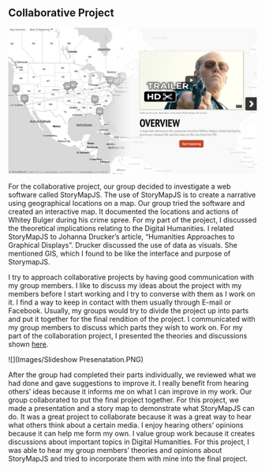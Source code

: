 ## Collaborative Project

![](Images/Storymap.PNG)

For the collaborative project, our group decided to investigate a web software called StoryMapJS. The use of StoryMapJS is to create a narrative using geographical locations on a map. Our group tried the software and created an interactive map. It documented the locations and actions of Whitey Bulger during his crime spree. For my part of the project, I discussed the theoretical implications relating to the Digital Humanities. I related StoryMapJS to Johanna Drucker’s article, “Humanities Approaches to Graphical Displays”. Drucker discussed the use of data as visuals. She mentioned GIS, which I found to be like the interface and purpose of StorymapJS.

I try to approach collaborative projects by having good communication with my group members. I like to discuss my ideas about the project with my members before I start working and I try to converse with them as I work on it. I find a way to keep in contact with them usually through E-mail or Facebook. Usually, my groups would try to divide the project up into parts and put it together for the final rendition of the project. I communicated with my group members to discuss which parts they wish to work on. For my part of the collaboration project, I presented the theories and discussions shown [here](https://github.com/IascAtBrock/IASC-2P02-TeamPresentations/commit/502fe0d481f8ae1738c4eb466bd44d540c0cf681#diff-43022e83377c047c9a950591e63f2331). 

![](Images/Slideshow Presenatation.PNG)

After the group had completed their parts individually, we reviewed what we had done and gave suggestions to improve it. I really benefit from hearing others’ ideas because it informs me on what I can improve in my work. Our group collaborated to put the final project together. For this project, we made a presentation and a story map to demonstrate what StoryMapJS can do. It was a great project to collaborate because it was a great way to hear what others think about a certain media. I enjoy hearing others’ opinions because it can help me form my own. I value group work because it creates discussions about important topics in Digital Humanities. For this project, I was able to hear my group members’ theories and opinions about StoryMapJS and tried to incorporate them with mine into the final project.
